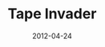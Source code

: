 ---
creators:
- J. Nathan Matias
- Molly Sauter
date: '2012-04-24'
excerpt: ''
filename: 2012-04-24-tape-invader
hosts: []
image: ''
subtitle: ''
tags:
- project
- design
- jape
title: Tape Invader
uri: http://demoordie.tumblr.com/post/36027385739/tape-invader-tape-invader-invites-participants
---